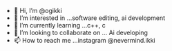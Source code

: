 - 👋 Hi, I’m @ogikki
- 👀 I’m interested in ...software editing, ai development 
- 🌱 I’m currently learning ...c++, c
- 💞️ I’m looking to collaborate on ... Ai developing 
- 📫 How to reach me ...instagram @nevermind.ikki 

<!---
ogikki/ogikki is a ✨ special ✨ repository because its `README.md` (this file) appears on your GitHub profile.
You can click the Preview link to take a look at your changes.
--->
